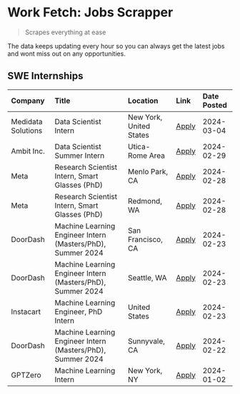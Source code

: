 # Work Fetch: Jobs Scrapper
> Scrapes everything at ease

The data keeps updating every hour so you can always get the latest jobs and wont miss out on any opportunities.

## SWE Internships
<!--START_SECTION:workfetch-->
| Company            | Title                                                       | Location                | Link                                                                                                                                                                                                                                                                   | Date Posted   |
|:-------------------|:------------------------------------------------------------|:------------------------|:-----------------------------------------------------------------------------------------------------------------------------------------------------------------------------------------------------------------------------------------------------------------------|:--------------|
| Medidata Solutions | Data Scientist Intern                                       | New York, United States | [Apply](https://www.linkedin.com/jobs/view/data-scientist-intern-at-medidata-solutions-3810253704?position=5&pageNum=0&refId=bXF1ZYYtZKn5L8gZRa%2FgPA%3D%3D&trackingId=PFJFpqhgHN3PfbQzLTNJOg%3D%3D&trk=public_jobs_jserp-result_search-card)                          | 2024-03-04    |
| Ambit Inc.         | Data Scientist Summer Intern                                | Utica-Rome Area         | [Apply](https://www.linkedin.com/jobs/view/data-scientist-summer-intern-at-ambit-inc-3843121918?position=11&pageNum=0&refId=bXF1ZYYtZKn5L8gZRa%2FgPA%3D%3D&trackingId=%2FR1OXrIPcsr1JQpkVJ%2BY8w%3D%3D&trk=public_jobs_jserp-result_search-card)                       | 2024-02-29    |
| Meta               | Research Scientist Intern, Smart Glasses (PhD)              | Menlo Park, CA          | [Apply](https://www.linkedin.com/jobs/view/research-scientist-intern-smart-glasses-phd-at-meta-3811308332?position=12&pageNum=0&refId=bXF1ZYYtZKn5L8gZRa%2FgPA%3D%3D&trackingId=ZF5b6JRfmWrD6bSfyS%2BeYg%3D%3D&trk=public_jobs_jserp-result_search-card)               | 2024-02-28    |
| Meta               | Research Scientist Intern, Smart Glasses (PhD)              | Redmond, WA             | [Apply](https://www.linkedin.com/jobs/view/research-scientist-intern-smart-glasses-phd-at-meta-3811304794?position=13&pageNum=0&refId=bXF1ZYYtZKn5L8gZRa%2FgPA%3D%3D&trackingId=XbGcOEOcNNlyIyReE6boCg%3D%3D&trk=public_jobs_jserp-result_search-card)                 | 2024-02-28    |
| DoorDash           | Machine Learning Engineer Intern (Masters/PhD), Summer 2024 | San Francisco, CA       | [Apply](https://www.linkedin.com/jobs/view/machine-learning-engineer-intern-masters-phd-summer-2024-at-doordash-3736457737?position=3&pageNum=0&refId=bXF1ZYYtZKn5L8gZRa%2FgPA%3D%3D&trackingId=9lTx8coTeaV6OEKTErqJ1Q%3D%3D&trk=public_jobs_jserp-result_search-card) | 2024-02-23    |
| DoorDash           | Machine Learning Engineer Intern (Masters/PhD), Summer 2024 | Seattle, WA             | [Apply](https://www.linkedin.com/jobs/view/machine-learning-engineer-intern-masters-phd-summer-2024-at-doordash-3736455966?position=4&pageNum=0&refId=bXF1ZYYtZKn5L8gZRa%2FgPA%3D%3D&trackingId=oqmS4iZrWPTdWypaAXhQkg%3D%3D&trk=public_jobs_jserp-result_search-card) | 2024-02-23    |
| Instacart          | Machine Learning Engineer, PhD Intern                       | United States           | [Apply](https://www.linkedin.com/jobs/view/machine-learning-engineer-phd-intern-at-instacart-3815634369?position=6&pageNum=0&refId=bXF1ZYYtZKn5L8gZRa%2FgPA%3D%3D&trackingId=iMF6LMnzl7DqnYdsTL8dDA%3D%3D&trk=public_jobs_jserp-result_search-card)                    | 2024-02-23    |
| DoorDash           | Machine Learning Engineer Intern (Masters/PhD), Summer 2024 | Sunnyvale, CA           | [Apply](https://www.linkedin.com/jobs/view/machine-learning-engineer-intern-masters-phd-summer-2024-at-doordash-3736454973?position=2&pageNum=0&refId=bXF1ZYYtZKn5L8gZRa%2FgPA%3D%3D&trackingId=ihmEcek5pecDve4Clx6z7g%3D%3D&trk=public_jobs_jserp-result_search-card) | 2024-02-22    |
| GPTZero            | Machine Learning Intern                                     | New York, NY            | [Apply](https://www.linkedin.com/jobs/view/machine-learning-intern-at-gptzero-3796844451?position=10&pageNum=0&refId=bXF1ZYYtZKn5L8gZRa%2FgPA%3D%3D&trackingId=6mbL8r5CQdvtyEYrk9eQQA%3D%3D&trk=public_jobs_jserp-result_search-card)                                  | 2024-01-02    |
<!--END_SECTION:workfetch-->
